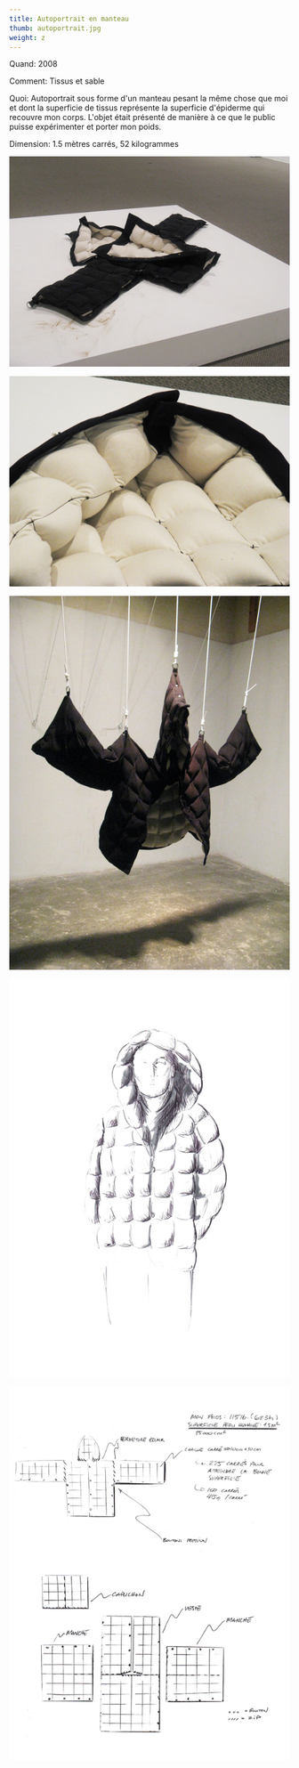 ```yaml
---
title: Autoportrait en manteau
thumb: autoportrait.jpg
weight: z
---
```


Quand: 2008

Comment: Tissus et sable

Quoi: Autoportrait sous forme d'un manteau pesant la même chose que moi et dont la superficie de tissus représente la superficie d'épiderme qui recouvre mon corps. L'objet était présenté de manière à ce que le public puisse expérimenter et porter mon poids. 

Dimension: 1.5 mètres carrés, 52 kilogrammes

![](/img/autoportrait-01.jpg)

![](/img/autoportrait-02.jpg)

![](/img/autoportrait-03.jpg)

![](/img/autoportrait-04.jpg)

![](/img/autoportrait-05.jpg)